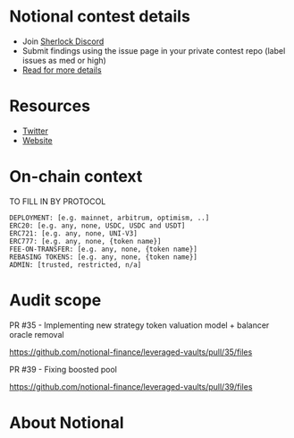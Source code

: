 # Notional contest details

- Join [Sherlock Discord](https://discord.gg/MABEWyASkp)
- Submit findings using the issue page in your private contest repo (label issues as med or high)
- [Read for more details](https://docs.sherlock.xyz/audits/watsons)

# Resources

- [Twitter](https://twitter.com/NotionalFinance)
- [Website](https://www.notional.finance/)

# On-chain context

TO FILL IN BY PROTOCOL

```
DEPLOYMENT: [e.g. mainnet, arbitrum, optimism, ..]
ERC20: [e.g. any, none, USDC, USDC and USDT]
ERC721: [e.g. any, none, UNI-V3]
ERC777: [e.g. any, none, {token name}]
FEE-ON-TRANSFER: [e.g. any, none, {token name}]
REBASING TOKENS: [e.g. any, none, {token name}]
ADMIN: [trusted, restricted, n/a]
```

# Audit scope

PR #35 - Implementing new strategy token valuation model + balancer oracle removal

https://github.com/notional-finance/leveraged-vaults/pull/35/files

PR #39 - Fixing boosted pool

https://github.com/notional-finance/leveraged-vaults/pull/39/files

# About Notional
